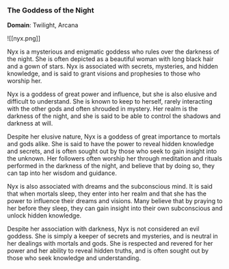 ### The Goddess of the Night

**Domain**: Twilight, Arcana

![[nyx.png]]

Nyx is a mysterious and enigmatic goddess who rules over the darkness of the night. She is often depicted as a beautiful woman with long black hair and a gown of stars. Nyx is associated with secrets, mysteries, and hidden knowledge, and is said to grant visions and prophesies to those who worship her.

Nyx is a goddess of great power and influence, but she is also elusive and difficult to understand. She is known to keep to herself, rarely interacting with the other gods and often shrouded in mystery. Her realm is the darkness of the night, and she is said to be able to control the shadows and darkness at will.

Despite her elusive nature, Nyx is a goddess of great importance to mortals and gods alike. She is said to have the power to reveal hidden knowledge and secrets, and is often sought out by those who seek to gain insight into the unknown. Her followers often worship her through meditation and rituals performed in the darkness of the night, and believe that by doing so, they can tap into her wisdom and guidance.

Nyx is also associated with dreams and the subconscious mind. It is said that when mortals sleep, they enter into her realm and that she has the power to influence their dreams and visions. Many believe that by praying to her before they sleep, they can gain insight into their own subconscious and unlock hidden knowledge.

Despite her association with darkness, Nyx is not considered an evil goddess. She is simply a keeper of secrets and mysteries, and is neutral in her dealings with mortals and gods. She is respected and revered for her power and her ability to reveal hidden truths, and is often sought out by those who seek knowledge and understanding.
